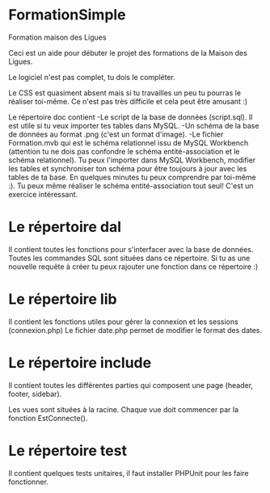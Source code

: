 # FormationSimple
Formation maison des Ligues

<p>Ceci est un aide pour débuter le projet des formations de la Maison des Ligues.</p>
<p>Le logiciel n'est pas complet, tu dois le compléter. </p>
<p>Le CSS est quasiment absent mais si tu travailles un peu tu pourras le réaliser toi-même. Ce n'est pas très difficile 
et cela peut être amusant :)</p>
<p>
Le répertoire doc contient 
-Le script de la base de données (script.sql). Il est utile si tu veux importer tes tables dans MySQL.
-Un schéma de la base de données au format .png (c'est un format d'image).
-Le fichier Formation.mvb qui est le schéma relationnel issu de MySQL Workbench (attention tu ne dois pas confondre le schéma entité-association et le schéma relationnel). Tu peux l'importer dans MySQL Workbench, 
modifier les tables et synchroniser ton schéma pour être toujours à jour avec les tables de ta base.
En quelques minutes tu peux comprendre par toi-même :). Tu peux même réaliser le schéma entité-association tout seul! C'est un exercice intéressant.
</p>

# Le répertoire dal
Il contient toutes les fonctions pour s'interfacer avec la base de données. Toutes les commandes SQL sont situées dans ce répertoire. Si tu as une nouvelle requête à créer tu peux rajouter une fonction dans ce répertoire :)

# Le répertoire lib
Il contient les fonctions utiles pour gérer la connexion et les sessions (connexion.php)
Le fichier date.php permet de modifier le format des dates.

# Le répertoire include
Il contient toutes les différentes parties qui composent une page (header, footer, sidebar).

<p>Les vues sont situées à la racine. Chaque vue doit commencer par la fonction EstConnecte().</p>


# Le répertoire test
Il contient quelques tests unitaires, il faut installer PHPUnit pour les faire fonctionner.

